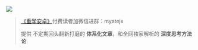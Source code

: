[![](https://images.xiaozhuanlan.com/photo/2020/96d369243fd4e517b949cb63f1de64ab.png)](https://xiaozhuanlan.com/kunminx)

> [《重学安卓》](https://xiaozhuanlan.com/kunminx)付费读者加微信进群：myatejx
>
> 提供 不定期回头翻新打磨的 **体系化文章**，和全网独家解析的 **深度思考方法论**

